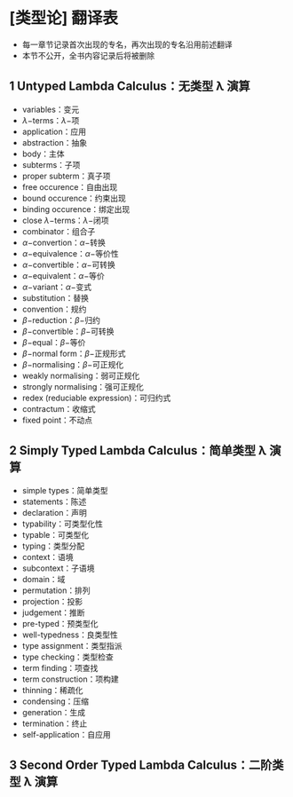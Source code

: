 # [类型论] 翻译表

- 每一章节记录首次出现的专名，再次出现的专名沿用前述翻译
- 本节不公开，全书内容记录后将被删除

## 1 Untyped Lambda Calculus：无类型 λ 演算
- variables：变元
- $\lambda-$terms：$\lambda-$项
- application：应用
- abstraction：抽象
- body：主体
- subterms：子项
- proper subterm：真子项
- free occurence：自由出现
- bound occurence：约束出现
- binding occurence：绑定出现
- close $\lambda-$terms：$\lambda-$闭项
- combinator：组合子
- $\alpha-$convertion：$\alpha-$转换
- $\alpha-$equivalence：$\alpha-$等价性
- $\alpha-$convertible：$\alpha-$可转换
- $\alpha-$equivalent：$\alpha-$等价
- $\alpha-$variant：$\alpha-$变式
- substitution：替换
- convention：规约
- $\beta-$reduction：$\beta-$归约
- $\beta-$convertible：$\beta-$可转换
- $\beta-$equal：$\beta-$等价
- $\beta-$normal form：$\beta-$正规形式
- $\beta-$normalising：$\beta-$可正规化
- weakly normalising：弱可正规化
- strongly normalising：强可正规化
- redex (reduciable expression)：可归约式
- contractum：收缩式
- fixed point：不动点

## 2 Simply Typed Lambda Calculus：简单类型 λ 演算
- simple types：简单类型
- statements：陈述
- declaration：声明
- typability：可类型化性
- typable：可类型化
- typing：类型分配
- context：语境
- subcontext：子语境
- domain：域
- permutation：排列
- projection：投影
- judgement：推断
- pre-typed：预类型化
- well-typedness：良类型性
- type assignment：类型指派
- type checking：类型检查
- term finding：项查找
- term construction：项构建
- thinning：稀疏化
- condensing：压缩
- generation：生成
- termination：终止
- self-application：自应用

## 3 Second Order Typed Lambda Calculus：二阶类型 λ 演算
